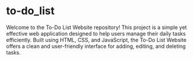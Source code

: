 # to-do_list
Welcome to the To-Do List Website repository! This project is a simple yet effective web application designed to help users manage their daily tasks efficiently. Built using HTML, CSS, and JavaScript, the To-Do List Website offers a clean and user-friendly interface for adding, editing, and deleting tasks.
